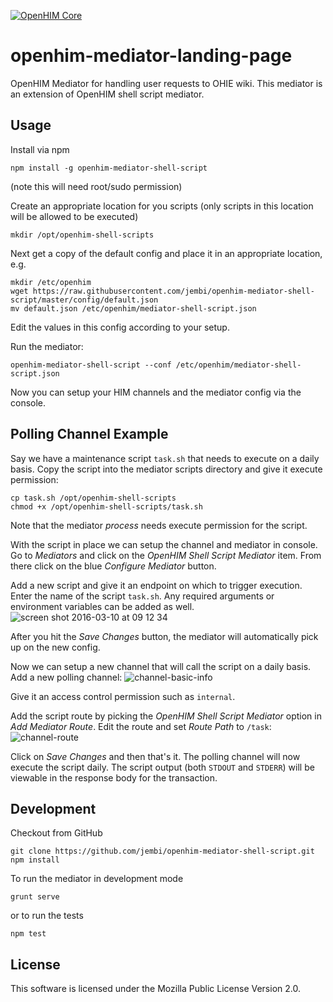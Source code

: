 [![OpenHIM Core](https://img.shields.io/badge/openhim--core-1.5%2B-brightgreen.svg)](http://openhim.readthedocs.org/en/latest/user-guide/versioning.html)

# openhim-mediator-landing-page
OpenHIM Mediator for handling user requests to OHIE wiki. This mediator is an extension of OpenHIM shell script mediator. 

## Usage
Install via npm
```
npm install -g openhim-mediator-shell-script
```
(note this will need root/sudo permission)

Create an appropriate location for you scripts (only scripts in this location will be allowed to be executed)
```
mkdir /opt/openhim-shell-scripts
```
Next get a copy of the default config and place it in an appropriate location, e.g.
```
mkdir /etc/openhim
wget https://raw.githubusercontent.com/jembi/openhim-mediator-shell-script/master/config/default.json
mv default.json /etc/openhim/mediator-shell-script.json
```
Edit the values in this config according to your setup.

Run the mediator:
```
openhim-mediator-shell-script --conf /etc/openhim/mediator-shell-script.json
```

Now you can setup your HIM channels and the mediator config via the console.

## Polling Channel Example
Say we have a maintenance script `task.sh` that needs to execute on a daily basis. Copy the script into the mediator scripts directory and give it execute permission:
```
cp task.sh /opt/openhim-shell-scripts
chmod +x /opt/openhim-shell-scripts/task.sh
```
Note that the mediator *process* needs execute permission for the script.

With the script in place we can setup the channel and mediator in console. Go to *Mediators* and click on the *OpenHIM Shell Script Mediator* item. From there click on the blue *Configure Mediator* button.

Add a new script and give it an endpoint on which to trigger execution. Enter the name of the script `task.sh`. Any required arguments or environment variables can be added as well.
![screen shot 2016-03-10 at 09 12 34](https://cloud.githubusercontent.com/assets/1872071/13662056/4ab49908-e6a0-11e5-90d3-bb10298bf95b.png)

After you hit the *Save Changes* button, the mediator will automatically pick up on the new config.

Now we can setup a new channel that will call the script on a daily basis. Add a new polling channel:
![channel-basic-info](https://cloud.githubusercontent.com/assets/1872071/13661621/f0066d2c-e69c-11e5-9e8c-b7b7ad5c15b8.png)

Give it an access control permission such as `internal`.

Add the script route by picking the *OpenHIM Shell Script Mediator* option in *Add Mediator Route*. Edit the route and set *Route Path* to `/task`:
![channel-route](https://cloud.githubusercontent.com/assets/1872071/13661539/0907ab20-e69c-11e5-807a-d82ac6339dc1.png)

Click on *Save Changes* and then that's it. The polling channel will now execute the script daily. The script output (both `STDOUT` and `STDERR`) will be viewable in the response body for the transaction.

## Development
Checkout from GitHub
```
git clone https://github.com/jembi/openhim-mediator-shell-script.git
npm install
```
To run the mediator in development mode
```
grunt serve
```
or to run the tests
```
npm test
```

## License
This software is licensed under the Mozilla Public License Version 2.0.
